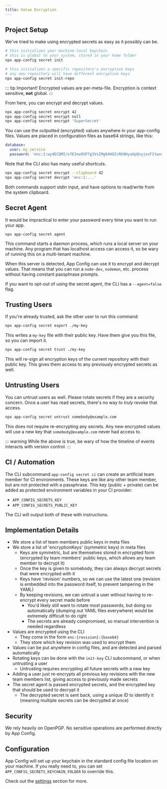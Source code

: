 ```yaml
---
title: Value Encryption
---
```


## Project Setup

We've tried to make using encrypted secrets as easy as it possibly can be.

```sh
# this initializes your machine-local keychain
# this is global to your system, stored in your home folder
npx app-config secret init

# this initializes a specific repository's encryption keys
# any new repository will have different encryption keys
npx app-config secret init-repo
```

::: tip Important!
Encrypted values are per-meta-file. Encryption is context sensitive, **not** global.
:::

From here, you can encrypt and decrypt values.

```sh
npx app-config secret encrypt 42
npx app-config secret encrypt null
npx app-config secret encrypt 'SuperSecret'
```

You can use the outputted (encrypted) values anywhere in your app-config files.
Values are placed in configuration files as base64 strings, like this:

```yaml
database:
  user: my_service
  password: 'enc:1:wy4ECQMI/o7E3nw9SP7g3VsIMg64HGIcRb9HyaXpQnyjozFItwx4HvsP1D2plP6Y0kYBAr2ytzs2v5bN+n2oVthkEmbrq8oqIqCF3Cx+pcjJ+5h+SyxQuJ7neNp4SRtnD4EK32rPJpyDMeHG4+pGwIjFuSH1USqQ=SZWR'
```

Note that the CLI also has many useful shortcuts.

```sh
npx app-config secret encrypt --clipboard 42
npx app-config secret decrypt 'enc:1:...'
```

Both commands support stdin input, and have options to read/write from the system clipboard.

## Secret Agent

It would be impractical to enter your password every time you want to run your app.

```
npx app-config secret agent
```

This command starts a daemon process, which runs a local server on your machine.
Any program that has localhost access can access it, so be wary of running this on
a multi-tenant machine.

When this server is detected, App Config can use it to encrypt and decrypt values.
That means that you can run a `node-dev`, `nodemon`, etc. process without having constant passphrase prompts.

If you want to opt-out of using the secret agent, the CLI has a `--agent=false` flag.

## Trusting Users

If you're already trusted, ask the other user to run this command:

```sh
npx app-config secret export ./my-key
```

This writes a `my-key` file with their public key. Have them give you this file, so you can import it.

```sh
npx app-config secret trust ./my-key
```

This will re-sign all encryption keys of the current repository with their public
key. This gives them access to any previously encrypted secrets as well.

## Untrusting Users

You can untrust users as well. Please rotate secrets if they are a security concern.
Once a user has read secrets, there's no way to _truly_ revoke that access.

```sh
npx app-config secret untrust somebody@example.com
```

This does not require re-encrypting any secrets. Any new encrypted values will use a
new key that `somebody@example.com` never had access to.

::: warning
While the above is true, be wary of how the timeline of events interacts with version control.
:::

## CI / Automation

The CLI subcommand `app-config secret ci` can create an artificial team member for CI environments.
These keys are like any other team member, but are not protected with a passphrase.
This key (public + private) can be added as protected environment variables in your CI provider:

- `APP_CONFIG_SECRETS_KEY`
- `APP_CONFIG_SECRETS_PUBLIC_KEY`

The CLI will output both of these with instructions.

## Implementation Details

- We store a list of team members public keys in meta files
- We store a list of 'encryptionKeys' (symmetric keys) in meta files
  - Keys are symmetric, but are themselves stored in encrypted form (encrypted by team members' public keys, which allows any team member to decrypt it)
  - Once the key is given to somebody, they can always decrypt secrets that were encrypted with it
  - Keys have 'revision' numbers, so we can use the latest one (revision is embedded into the password itself, to prevent tampering in the YAML)
  - By keeping revisions, we can untrust a user without having to re-encrypt every secret made before
    - You'd likely still want to rotate most passwords, but doing so automatically (dumping out YAML files everywhere) would be extremely difficult to do right
    - The secrets are already compromised, so manual intervention is needed regardless
- Values are encrypted using the CLI
  - They come in the form `enc:{revision}:{base64}`
  - They store which key revision was used to encrypt them
- Values can be put anywhere in config files, and are detected and parsed automatically
- Rotating keys can be done with the `init-key` CLI subcommand, or when untrusting a user
  - Untrusting requires encrypting all future secrets with a new key
- Adding a user just re-encrypts all previous key revisions with the new team members list, giving access to previously made secrets
- The secret agent is passed encrypted secrets, and the encrypted key that should be used to decrypt it
  - The decrypted secret is sent back, using a unique ID to identify it (meaning multiple secrets can be decrypted at once)

## Security

We rely heavily on OpenPGP. No sensitive operations are performed directly by App Config.

## Configuration

App Config will set up your keychain in the standard config file location on your machine.
If you really need to, you can set `APP_CONFIG_SECRETS_KEYCHAIN_FOLDER` to override this.

Check out the [settings](./settings.md) section for more.
